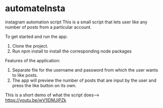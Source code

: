 # automateInsta
instagram automation script
This is a small script that lets user like any number of posts from a particular account.

To get started and run the app:

1. Clone the project.
2. Run npm install to install the corresponding node packages

Features of the application:

1. Separate file for the username and password from which the user wants to like posts.
2. The app will preview the number of posts that are input by the user and press the like button on its own.

This is a short demo of what the script does--> https://youtu.be/wV1lDMJjPZk
